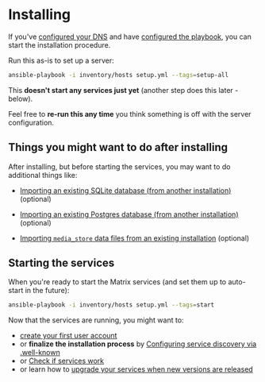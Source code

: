 # Installing

If you've [configured your DNS](configuring-dns.md) and have [configured the playbook](configuring-playbook.md), you can start the installation procedure.

Run this as-is to set up a server:

```bash
ansible-playbook -i inventory/hosts setup.yml --tags=setup-all
```

This **doesn't start any services just yet** (another step does this later - below).

Feel free to **re-run this any time** you think something is off with the server configuration.


## Things you might want to do after installing

After installing, but before starting the services, you may want to do additional things like:

- [Importing an existing SQLite database (from another installation)](importing-sqlite.md) (optional)

- [Importing an existing Postgres database (from another installation)](importing-postgres.md) (optional)

- [Importing `media_store` data files from an existing installation](importing-media-store.md) (optional)


## Starting the services

When you're ready to start the Matrix services (and set them up to auto-start in the future):

```bash
ansible-playbook -i inventory/hosts setup.yml --tags=start
```

Now that the services are running, you might want to:

- [create your first user account](registering-users.md)
- or **finalize the installation process** by [Configuring service discovery via .well-known](configuring-well-known.md)
- or [Check if services work](maintenance-checking-services.md)
- or learn how to [upgrade your services when new versions are released](maintenance-upgrading-services.md)
